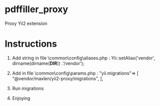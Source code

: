 pdffiller_proxy
===============

Proxy Yii2 extension


Instructions
===============

1) Add string in file \common\config\aliases.php :
   Yii::setAlias('vendor', dirname(dirname(__DIR__))  .'/vendor');

2) Add in file \common\config\params.php :
   "yii.migrations"=> [
        "@vendor/maxlen/yii2-proxy/migrations",
    ],
    
3) Run migrations

4) Enjoying
